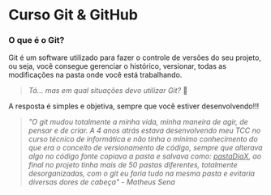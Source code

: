 # Curso Git & GitHub

### O que é o Git?

Git é um software utilizado para fazer o controle de versões do seu projeto, ou seja, você consegue gerenciar o histórico, versionar, todas as modificações na pasta onde você está trabalhando.

>*Tá... mas em qual situações devo utilizar Git?* 🤔

A resposta é simples e objetiva, sempre que você estiver desenvolvendo!!!

>*"O git mudou totalmente a minha vida, minha maneira de agir, de pensar e de criar. A 4 anos atrás estava desenvolvendo meu TCC no curso técnico de informática e não tinha o mínimo conhecimento do que era o conceito de versionamento de código, sempre que alterava algo no código fonte copiava a pasta e salvava como: <u>pastaDiaX</u>, ao final no projeto tinha mais de 50 pastas diferentes, totalmente desorganizadas, com o git eu faria tudo na mesma pasta e evitaria diversas dores de cabeça" - Matheus Sena* 


